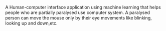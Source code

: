 A Human-computer interface application using machine learning that helps people who are partially
paralysed use computer system. A paralysed person can move the mouse only by their eye movements like blinking, looking up and
down,etc.
